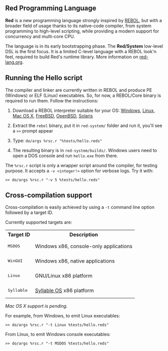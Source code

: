 Red Programming Language
------------------------

**Red** is a new programming language strongly inspired by [REBOL](http://rebol.com), but with a broader field of usage thanks to its native-code compiler, from system programming to high-level scripting, while providing a modern support for concurrency and multi-core CPU.

The language is in its early bootstrapping phase. The **Red/System** low-level DSL is the first focus. It is a limited C-level language with a REBOL look'n feel, required to build Red's runtime library. More information on [red-lang.org](http://www.red-lang.org).

Running the Hello script
------------------------
The compiler and linker are currently written in REBOL and produce PE (Windows) or ELF (Linux) executables. So, for now, a REBOL/Core binary is required to run them. Follow the instructions:

1. Download a REBOL interpreter suitable for your OS: [Windows](http://www.rebol.com/downloads/v278/rebol-core-278-3-1.exe), [Linux](http://www.rebol.com/downloads/v278/rebol-core-278-4-2.tar.gz), [Mac OS X](http://www.rebol.com/downloads/v278/rebol-core-278-2-5.tar.gz), [FreeBSD](http://www.rebol.com/downloads/v278/rebol-core-278-7-2.tar.gz), [OpenBSD](http://www.rebol.com/downloads/v278/rebol-core-278-9-4.tar.gz), [Solaris](http://www.rebol.com/downloads/v276/rebol-core-276-10-1.gz)

1. Extract the `rebol` binary, put it in `red-system/` folder and run it, you'll see a `>>` prompt appear

1. Type: `do/args %rsc.r "%tests/hello.reds"`

1. The resulting binary is in `red-system/builds/`. Windows users need to open a DOS console and run `hello.exe` from there.

The `%rsc.r` script is only a wrapper script around the compiler, for testing purpose. It accepts a `-v <integer!>` option for verbose logs. Try it with:

    >> do/args %rsc.r "-v 5 %tests/hello.reds"

Cross-compilation support
-------------------------

Cross-compilation is easily achieved by using a `-t` command line option followed by a target ID.

Currently supported targets are:

<table>
	<tr><th>Target ID</th><th>Description</th></tr>
	<tr><td><pre>MSDOS</pre></td><td>Windows x86, console-only applications</td></tr>
	<tr><td><pre>WinGUI</pre></td><td>Windows x86, native applications</td></tr>
	<tr><td><pre>Linux</pre></td><td>GNU/Linux x86 platform</td></tr>
	<tr><td><pre>Syllable</pre></td><td><a href="http://web.syllable.org/pages/index.html">Syllable OS</a> x86 platform</td></tr>
</table>
<i>Mac OS X support is pending.</i>

For example, from Windows, to emit Linux executables:

    >> do/args %rsc.r "-t Linux %tests/hello.reds"

From Linux, to emit Windows console executables:

    >> do/args %rsc.r "-t MSDOS %tests/hello.reds"
